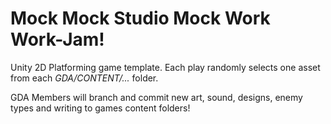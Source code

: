 # Mock Mock Studio Mock Work Work-Jam!

Unity 2D Platforming game template. 
Each play randomly selects one asset from each *GDA/CONTENT/...* folder.

GDA Members will branch and commit new art, sound, designs, enemy types and writing to games content folders!
